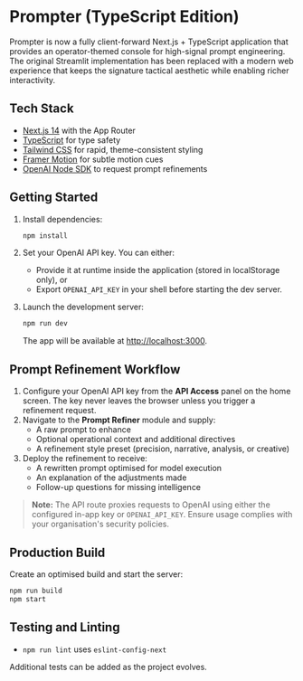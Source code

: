 # Prompter (TypeScript Edition)

Prompter is now a fully client-forward Next.js + TypeScript application that provides an operator-themed console for high-signal prompt engineering. The original Streamlit implementation has been replaced with a modern web experience that keeps the signature tactical aesthetic while enabling richer interactivity.

## Tech Stack

- [Next.js 14](https://nextjs.org/) with the App Router
- [TypeScript](https://www.typescriptlang.org/) for type safety
- [Tailwind CSS](https://tailwindcss.com/) for rapid, theme-consistent styling
- [Framer Motion](https://www.framer.com/motion/) for subtle motion cues
- [OpenAI Node SDK](https://www.npmjs.com/package/openai) to request prompt refinements

## Getting Started

1. Install dependencies:

   ```bash
   npm install
   ```

2. Set your OpenAI API key. You can either:
   - Provide it at runtime inside the application (stored in localStorage only), or
   - Export `OPENAI_API_KEY` in your shell before starting the dev server.

3. Launch the development server:

   ```bash
   npm run dev
   ```

   The app will be available at [http://localhost:3000](http://localhost:3000).

## Prompt Refinement Workflow

1. Configure your OpenAI API key from the **API Access** panel on the home screen. The key never leaves the browser unless you trigger a refinement request.
2. Navigate to the **Prompt Refiner** module and supply:
   - A raw prompt to enhance
   - Optional operational context and additional directives
   - A refinement style preset (precision, narrative, analysis, or creative)
3. Deploy the refinement to receive:
   - A rewritten prompt optimised for model execution
   - An explanation of the adjustments made
   - Follow-up questions for missing intelligence

> **Note:** The API route proxies requests to OpenAI using either the configured in-app key or `OPENAI_API_KEY`. Ensure usage complies with your organisation's security policies.

## Production Build

Create an optimised build and start the server:

```bash
npm run build
npm start
```

## Testing and Linting

- `npm run lint` uses `eslint-config-next`

Additional tests can be added as the project evolves.
